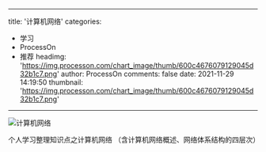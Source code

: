 
---
title: '计算机网络'
categories: 
 - 学习
 - ProcessOn
 - 推荐
headimg: 'https://img.processon.com/chart_image/thumb/600c4676079129045d32b1c7.png'
author: ProcessOn
comments: false
date: 2021-11-29 14:19:50
thumbnail: 'https://img.processon.com/chart_image/thumb/600c4676079129045d32b1c7.png'
---

<div>   
<img class="thumb" alt="计算机网络" src="https://img.processon.com/chart_image/thumb/600c4676079129045d32b1c7.png" referrerpolicy="no-referrer">
<p>个人学习整理知识点之计算机网络
（含计算机网络概述、网络体系结构的四层次）</p>  
</div>
            